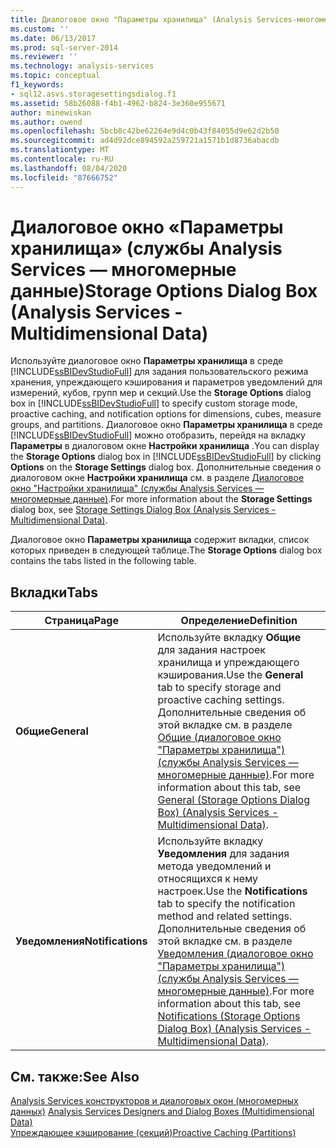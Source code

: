 ```yaml
---
title: Диалоговое окно "Параметры хранилища" (Analysis Services-многомерные данные) | Документация Майкрософт
ms.custom: ''
ms.date: 06/13/2017
ms.prod: sql-server-2014
ms.reviewer: ''
ms.technology: analysis-services
ms.topic: conceptual
f1_keywords:
- sql12.asvs.storagesettingsdialog.f1
ms.assetid: 58b26088-f4b1-4962-b824-3e360e955671
author: minewiskan
ms.author: owend
ms.openlocfilehash: 5bcb8c42be62264e9d4c0b43f84055d9e62d2b50
ms.sourcegitcommit: ad4d92dce894592a259721a1571b1d8736abacdb
ms.translationtype: MT
ms.contentlocale: ru-RU
ms.lasthandoff: 08/04/2020
ms.locfileid: "87666752"
---
```

# <a name="storage-options-dialog-box-analysis-services---multidimensional-data"></a><span data-ttu-id="8d5a8-102">Диалоговое окно «Параметры хранилища» (службы Analysis Services — многомерные данные)</span><span class="sxs-lookup"><span data-stu-id="8d5a8-102">Storage Options Dialog Box (Analysis Services - Multidimensional Data)</span></span>
  <span data-ttu-id="8d5a8-103">Используйте диалоговое окно **Параметры хранилища** в среде [!INCLUDE[ssBIDevStudioFull](../includes/ssbidevstudiofull-md.md)] для задания пользовательского режима хранения, упреждающего кэширования и параметров уведомлений для измерений, кубов, групп мер и секций.</span><span class="sxs-lookup"><span data-stu-id="8d5a8-103">Use the **Storage Options** dialog box in [!INCLUDE[ssBIDevStudioFull](../includes/ssbidevstudiofull-md.md)] to specify custom storage mode, proactive caching, and notification options for dimensions, cubes, measure groups, and partitions.</span></span> <span data-ttu-id="8d5a8-104">Диалоговое окно **Параметры хранилища** в среде [!INCLUDE[ssBIDevStudioFull](../includes/ssbidevstudiofull-md.md)] можно отобразить, перейдя на вкладку **Параметры** в диалоговом окне **Настройки хранилища** .</span><span class="sxs-lookup"><span data-stu-id="8d5a8-104">You can display the **Storage Options** dialog box in [!INCLUDE[ssBIDevStudioFull](../includes/ssbidevstudiofull-md.md)] by clicking **Options** on the **Storage Settings** dialog box.</span></span> <span data-ttu-id="8d5a8-105">Дополнительные сведения о диалоговом окне **Настройки хранилища** см. в разделе [Диалоговое окно "Настройки хранилища" (службы Analysis Services — многомерные данные)](storage-settings-dialog-box-analysis-services-multidimensional-data.md).</span><span class="sxs-lookup"><span data-stu-id="8d5a8-105">For more information about the **Storage Settings** dialog box, see [Storage Settings Dialog Box &#40;Analysis Services - Multidimensional Data&#41;](storage-settings-dialog-box-analysis-services-multidimensional-data.md).</span></span>  
  
 <span data-ttu-id="8d5a8-106">Диалоговое окно **Параметры хранилища** содержит вкладки, список которых приведен в следующей таблице.</span><span class="sxs-lookup"><span data-stu-id="8d5a8-106">The **Storage Options** dialog box contains the tabs listed in the following table.</span></span>  
  
## <a name="tabs"></a><span data-ttu-id="8d5a8-107">Вкладки</span><span class="sxs-lookup"><span data-stu-id="8d5a8-107">Tabs</span></span>  
  
|<span data-ttu-id="8d5a8-108">Страница</span><span class="sxs-lookup"><span data-stu-id="8d5a8-108">Page</span></span>|<span data-ttu-id="8d5a8-109">Определение</span><span class="sxs-lookup"><span data-stu-id="8d5a8-109">Definition</span></span>|  
|----------|----------------|  
|<span data-ttu-id="8d5a8-110">**Общие**</span><span class="sxs-lookup"><span data-stu-id="8d5a8-110">**General**</span></span>|<span data-ttu-id="8d5a8-111">Используйте вкладку **Общие** для задания настроек хранилища и упреждающего кэширования.</span><span class="sxs-lookup"><span data-stu-id="8d5a8-111">Use the **General** tab to specify storage and proactive caching settings.</span></span> <span data-ttu-id="8d5a8-112">Дополнительные сведения об этой вкладке см. в разделе [Общие (диалоговое окно "Параметры хранилища") (службы Analysis Services — многомерные данные)](general-storage-options-dialog-box-analysis-services-multidimensional-data.md).</span><span class="sxs-lookup"><span data-stu-id="8d5a8-112">For more information about this tab, see [General &#40;Storage Options Dialog Box&#41; &#40;Analysis Services - Multidimensional Data&#41;](general-storage-options-dialog-box-analysis-services-multidimensional-data.md).</span></span>|  
|<span data-ttu-id="8d5a8-113">**Уведомления**</span><span class="sxs-lookup"><span data-stu-id="8d5a8-113">**Notifications**</span></span>|<span data-ttu-id="8d5a8-114">Используйте вкладку **Уведомления** для задания метода уведомлений и относящихся к нему настроек.</span><span class="sxs-lookup"><span data-stu-id="8d5a8-114">Use the **Notifications** tab to specify the notification method and related settings.</span></span> <span data-ttu-id="8d5a8-115">Дополнительные сведения об этой вкладке см. в разделе [Уведомления (диалоговое окно "Параметры хранилища") (службы Analysis Services — многомерные данные)](notifications-storage-options-dialog-analysis-services-multidimensional-data.md).</span><span class="sxs-lookup"><span data-stu-id="8d5a8-115">For more information about this tab, see [Notifications &#40;Storage Options Dialog Box&#41; &#40;Analysis Services - Multidimensional Data&#41;](notifications-storage-options-dialog-analysis-services-multidimensional-data.md).</span></span>|  
  
## <a name="see-also"></a><span data-ttu-id="8d5a8-116">См. также:</span><span class="sxs-lookup"><span data-stu-id="8d5a8-116">See Also</span></span>  
 <span data-ttu-id="8d5a8-117">[Analysis Services конструкторов и диалоговых окон &#40;многомерных данных&#41;](analysis-services-designers-and-dialog-boxes-multidimensional-data.md) </span><span class="sxs-lookup"><span data-stu-id="8d5a8-117">[Analysis Services Designers and Dialog Boxes &#40;Multidimensional Data&#41;](analysis-services-designers-and-dialog-boxes-multidimensional-data.md) </span></span>  
 [<span data-ttu-id="8d5a8-118">Упреждающее кэширование &#40;секций&#41;</span><span class="sxs-lookup"><span data-stu-id="8d5a8-118">Proactive Caching &#40;Partitions&#41;</span></span>](multidimensional-models-olap-logical-cube-objects/partitions-proactive-caching.md)  
  
  
